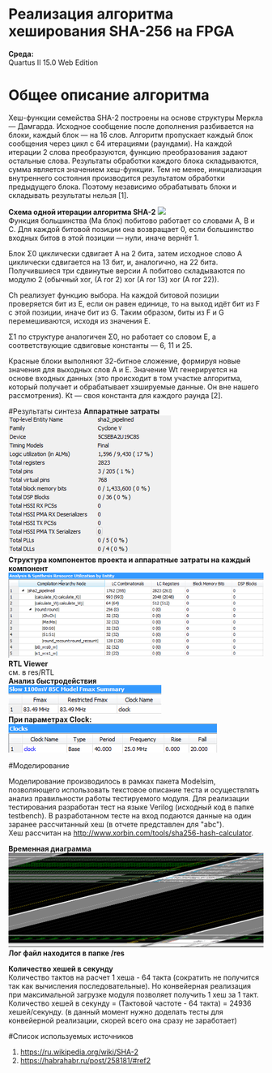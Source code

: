 # Реализация алгоритма хеширования SHA-256 на FPGA
  
**Среда:**  
Quartus II 15.0 Web Edition

#  Общее описание алгоритма  
Хеш-функции семейства SHA-2 построены на основе структуры Меркла — Дамгарда.
Исходное сообщение после дополнения разбивается на блоки, каждый блок — на 16 слов. Алгоритм пропускает каждый блок сообщения через цикл с 64 итерациями (раундами). На каждой итерации 2 слова преобразуются, функцию преобразования задают остальные слова. Результаты обработки каждого блока складываются, сумма является значением хеш-функции. Тем не менее, инициализация внутреннего состояния производится результатом обработки предыдущего блока. Поэтому независимо обрабатывать блоки и складывать результаты нельзя [1].

**Схема одной итерации алгоритма SHA-2** 
![](https://upload.wikimedia.org/wikipedia/commons/7/7d/SHA-2.svg)  
Функция большинства (Ma блок) побитово работает со словами A, B и C. Для каждой битовой позиции она возвращает 0, если большинство входных битов в этой позиции — нули, иначе вернёт 1.

Блок Σ0 циклически сдвигает A на 2 бита, затем исходное слово A циклически сдвигается на 13 бит, и, аналогично, на 22 бита. Получившиеся три сдвинутые версии A побитово складываются по модулю 2 (обычный xor, (A ror 2) xor (A ror 13) xor (A ror 22)).

Ch реализует функцию выбора. На каждой битовой позиции проверяется бит из E, если он равен единице, то на выход идёт бит из F с этой позиции, иначе бит из G. Таким образом, биты из F и G перемешиваются, исходя из значения E.

Σ1 по структуре аналогичен Σ0, но работает со словом E, а соответствующие сдвиговые константы — 6, 11 и 25.

Красные блоки выполняют 32-битное сложение, формируя новые значения для выходных слов A и E. Значение Wt генерируется на основе входных данных (это происходит в том участке алгоритма, который получает и обрабатывает хэшируемые данные. Он вне нашего рассмотрения). Kt — своя константа для каждого раунда [2].


#Результаты синтеза
**Аппаратные затраты**  
![Аппаратные затраты](https://github.com/Murashko-Denis/SHA2_Pipelined/blob/master/res/Flow%20Summary.png)    
**Структура компонентов проекта и аппаратные затраты на каждый компонент**  
![Структура компонентов](https://github.com/Murashko-Denis/SHA2_Pipelined/blob/master/res/Components.png)   
**RTL Viewer**  
см. в res/RTL   
**Анализ быстродействия**  
![Анализ быстродействия](https://github.com/Murashko-Denis/SHA2_Pipelined/blob/master/res/Fmax.png)     
**При параметрах Clock:**    
![При параметрах Clock](https://github.com/Murashko-Denis/SHA2_Pipelined/blob/master/res/clock.png)   

#Моделирование  

Моделирование производилось в рамках пакета Modelsim, позволяющего использовать текстовое описание теста и осуществлять анализ правильности работы тестируемого модуля.
Для реализации тестирования разработан тест на языке Verilog (исходный код в папке testbench). 
В разработанном тесте на вход подаются данные на один заранее рассчитанный хеш (в отчете представлен для "abc").  
Хеш рассчитан на http://www.xorbin.com/tools/sha256-hash-calculator.

**Временная диаграмма**  
![Временная диаграмма](https://github.com/Murashko-Denis/SHA2_Pipelined/blob/master/testbench/vawe.bmp)     
**Лог файл находится в папке /res**

**Количество хешей в секунду**  
Количество тактов на расчет 1 хеша - 64 такта (сократить не получится так как вычисления последовательные).
Но конвейерная реализация при максимальной загрузке модуля позволяет получить 1 хеш за 1 такт.  
Количество хешей в секунду = (Тактовой частоте - 64 такта) = 24936 хешей/секунду.
(в данный момент нужно доделать тесты для конвейерной реализации, скорей всего она сразу не заработает)

#Список используемых источников  
1. https://ru.wikipedia.org/wiki/SHA-2 
2. https://habrahabr.ru/post/258181/#ref2 